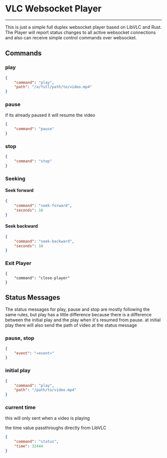 # VLC Websocket Player

----

This is just a simple full duplex websocket player based on LibVLC and Rust.
The Player will report status changes to all active websocket connections and also can receive simple control commands
over websocket.
## Commands
### play
```json
{
    "command": "play",
    "path": "/a/full/path/to/video.mp4"
}
```

### pause

if its already paused it will resume the video
```json
{
    "command": "pause"
}
```

### stop

```json
{
    "command": "stop"
}
```

### Seeking

#### Seek forward
```json
{
    "command": "seek-forward",
    "seconds": 10
}
```

#### Seek backward
```json
{
    "command": "seek-backward",
    "seconds": 10
}
```


### Exit Player

```
{
    "command": "close-player"
}
```

## Status Messages

The status messages for play, pause and stop are mostly following the same rules, but play has a little difference
because there is a difference between the initial play and the play when it's resumed from pause. at initial play there
will also send the path of video at the status message

### pause, stop
```json
{
    "event": "<event>"
}
```

### initial play
```json
{
    "command": "play",
    "path": "/path/to/video.mp4"
}
```


### current time

this will only sent when a video is playing

the time value passthroughs directly from LibVLC

```json
{
    "command": "status",
    "time": 32444
}
```